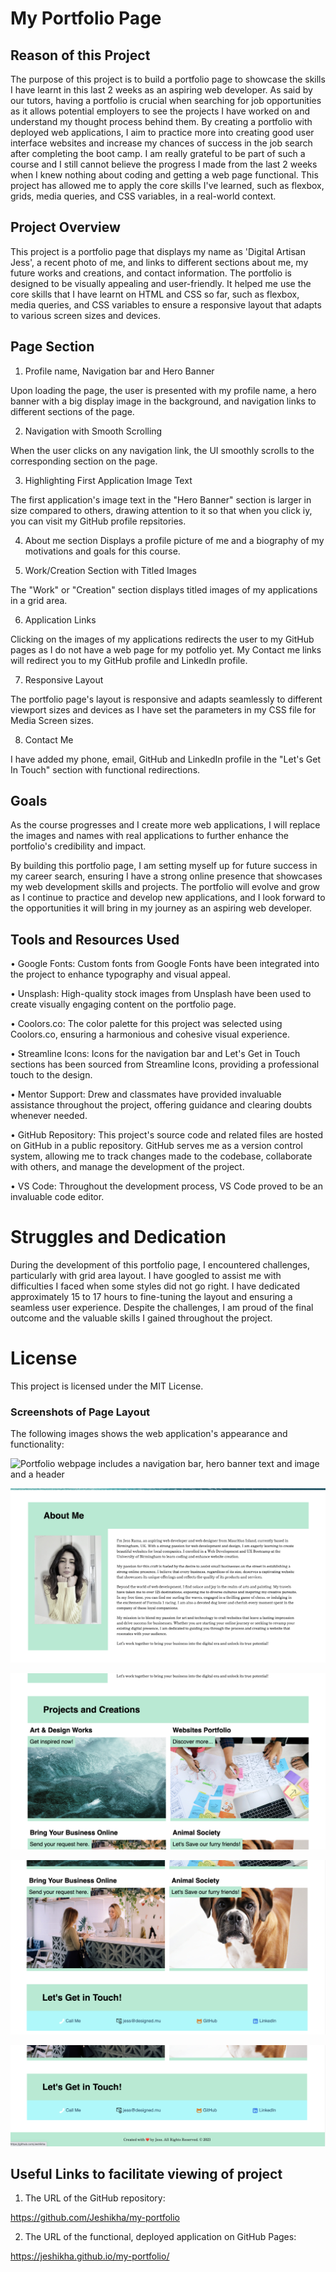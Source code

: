 # My Portfolio Page

## Reason of this Project

The purpose of this project is to build a portfolio page to showcase the skills I have learnt in this last 2 weeks as an aspiring web developer. As said by our tutors, having a portfolio is crucial when searching for job opportunities as it allows potential employers to see the projects I have worked on and understand my thought process behind them. By creating a portfolio with deployed web applications, I aim to practice more into creating good user interface websites and increase my chances of success in the job search after completing the boot camp. I am really grateful to be part of such a course and I still cannot believe the progress I made from the last 2 weeks when I knew nothing about coding and getting a web page functional. This project has allowed me to apply the core skills I've learned, such as flexbox, grids, media queries, and CSS variables, in a real-world context.

## Project Overview
This project is a portfolio page that displays my name as 'Digital Artisan Jess', a recent photo of me, and links to different sections about me, my future works and creations, and contact information. The portfolio is designed to be visually appealing and user-friendly. It helped me use the core skills that I have learnt on HTML and CSS so far, such as flexbox, media queries, and CSS variables to ensure a responsive layout that adapts to various screen sizes and devices.

## Page Section
1. Profile name, Navigation bar and Hero Banner

Upon loading the page, the user is presented with my profile name, a hero banner with a big display image in the background, and navigation links to different sections of the page.

2. Navigation with Smooth Scrolling

When the user clicks on any navigation link, the UI smoothly scrolls to the corresponding section on the page.


3. Highlighting First Application Image Text

The first application's image text in the "Hero Banner" section is larger in size compared to others, drawing attention to it so that when you click iy, you can visit my GitHub profile repsitories.

4. About me section
Displays a profile picture of me and a biography of my motivations and goals for this course.

5. Work/Creation Section with Titled Images

The "Work" or "Creation" section displays titled images of my applications in a grid area.

6. Application Links

Clicking on the images of my applications redirects the user to my GitHub pages as I do not have a web page for my potfolio yet. My Contact me links will redirect you to my GitHub profile and LinkedIn profile.

7. Responsive Layout

The portfolio page's layout is responsive and adapts seamlessly to different viewport sizes and devices as I have set the parameters in my CSS file for Media Screen sizes.

8. Contact Me 

I have added my phone, email, GitHub and LinkedIn profile in the "Let's Get In Touch" section with functional redirections.


## Goals
As the course progresses and I create more web applications, I will replace the images and names with real applications to further enhance the portfolio's credibility and impact.

By building this portfolio page, I am setting myself up for future success in my career search, ensuring I have a strong online presence that showcases my web development skills and projects. The portfolio will evolve and grow as I continue to practice and develop new applications, and I look forward to the opportunities it will bring in my journey as an aspiring web developer.


## Tools and Resources Used
• Google Fonts: 
Custom fonts from Google Fonts have been integrated into the project to enhance typography and visual appeal.

• Unsplash: 
High-quality stock images from Unsplash have been used to create visually engaging content on the portfolio page.

• Coolors.co: 
The color palette for this project was selected using Coolors.co, ensuring a harmonious and cohesive visual experience.

• Streamline Icons: 
Icons for the navigation bar and Let's Get in Touch sections has been sourced from Streamline Icons, providing a professional touch to the design.

• Mentor Support: 
Drew and classmates have provided invaluable assistance throughout the project, offering guidance and clearing doubts whenever needed.

 • GitHub Repository: 
 This project's source code and related files are hosted on GitHub in a public repository. GitHub serves me as a version control system, allowing me to track changes made to the codebase, collaborate with others, and manage the development of the project. 

 • VS Code: 
 Throughout the development process, VS Code proved to be an invaluable code editor. 

 # Struggles and Dedication
During the development of this portfolio page, I encountered challenges, particularly with grid area layout. I have googled to assist me with difficulties I faced when some styles did not go right. I have dedicated approximately 15 to 17 hours to fine-tuning the layout and ensuring a seamless user experience. Despite the challenges, I am proud of the final outcome and the valuable skills I gained throughout the project.


# License
This project is licensed under the MIT License.

### Screenshots of Page Layout
The following images shows the web application's appearance and functionality:

![Portfolio webpage includes a navigation bar, hero banner text and image and a header](images/screenshot1.png)

![Portfolio webpage includes about me bio and profile picture aside](images/screenshot2.png)

![Porfolio webpage includes grid area](images/screenshot3.png)

![Porfolio webpage includes grid area and Lets Get in Touch](images/screenshot4.png)

![Porfolio webpage includes grid area end, lets get in touch and footer](images/screenshot5.png)

## Useful Links to facilitate viewing of project

1. The URL of the GitHub repository:

https://github.com/Jeshikha/my-portfolio

2. The URL of the functional, deployed application on GitHub Pages:

https://jeshikha.github.io/my-portfolio/




